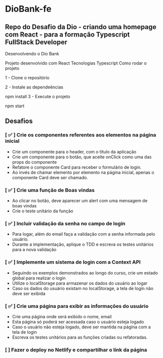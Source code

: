 # DioBank-fe
## Repo do Desafio da Dio - criando uma homepage com React - para a formação Typescript FullStack Developer

Desenvolvendo o Dio Bank

Projeto desenvolvido com React
Tecnologias
Typescript
Como rodar o projeto

1 - Clone o repositório

2 - Instale as dependeências

npm install
3 - Execute o projeto

npm start
## Desafios

### [ ✅ ] Crie os componentes referentes aos elementos na página inicial

- Crie um componente para o header, com o título da aplicação
- Crie um componente para o botão, que aceite onClick como uma das props do componente
- Refatore o componente Card para receber o formulário de login. 
- Ao invés de chamar elemento por elemento na página inicial, apenas o componente Card deve ser chamado.

### [ ✅ ] Crie uma função de Boas vindas

- Ao clicar no botão, deve aparecer um alert com uma mensagem de boas vindas
- Crie o teste unitário da função

### [ ✅ ] Incluir validação da senha no campo de login

- Para logar, além do email faça a validação com a senha informada pelo usuário.
- Durante a implementação, aplique o TDD e escreva os testes unitários para a nova validação

### [ ✅ ] Implemente um sistema de login com a Context API

- Seguindo os exemplos demonstrados ao longo do curso, crie um estado global para realizar o login
- Utilize o localStorage para armazenar os dados do usuário ao logar
- Caso os dados do usuário existam no localStorage, a tela de login não deve ser exibida

### [ ✅ ] Crie uma página para exibir as informações do usuário

- Crie uma página onde será exibido o nome, email
- Esta página só poderá ser acessada caso o usuário esteja logado
- Caso o usuário não esteja logado, deve ser mantida na página com a tela de login
- Escreva os testes unitários para as funções criadas ou refatoradas.

### [ ] Fazer o deploy no Netlify e compartilhar o link da página

